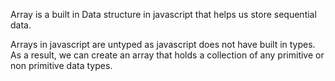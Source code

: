 Array is a built in Data structure in javascript that helps us store sequential data.

Arrays in javascript are untyped as javascript does not have built in types. As a result, we can create an array that holds a collection of any primitive or non primitive data types.

